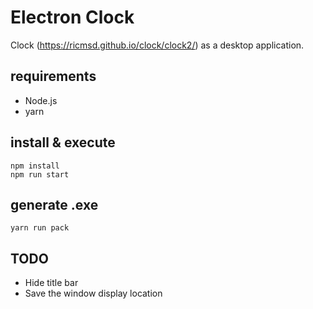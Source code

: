 # Electron Clock
Clock (https://ricmsd.github.io/clock/clock2/) as a desktop application.

## requirements
- Node.js
- yarn

## install & execute
    npm install
    npm run start

## generate .exe
    yarn run pack

## TODO
- Hide title bar
- Save the window display location
